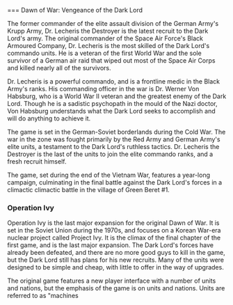 
===
Dawn of War: Vengeance of the Dark Lord

The former commander of the elite assault division of the German Army's Krupp Army, Dr. Lecheris the Destroyer is the latest recruit to the Dark Lord's army. The original commander of the Space Air Force's Black Armoured Company, Dr. Lecheris is the most skilled of the Dark Lord's commando units. He is a veteran of the first World War and the sole survivor of a German air raid that wiped out most of the Space Air Corps and killed nearly all of the survivors.



Dr. Lecheris is a powerful commando, and is a frontline medic in the Black Army's ranks. His commanding officer in the war is Dr. Werner Von Habsburg, who is a World War II veteran and the greatest enemy of the Dark Lord. Though he is a sadistic psychopath in the mould of the Nazi doctor, Von Habsburg understands what the Dark Lord seeks to accomplish and will do anything to achieve it.



The game is set in the German-Soviet borderlands during the Cold War. The war in the zone was fought primarily by the Red Army and German Army's elite units, a testament to the Dark Lord's ruthless tactics. Dr. Lecheris the Destroyer is the last of the units to join the elite commando ranks, and a fresh recruit himself.



The game, set during the end of the Vietnam War, features a year-long campaign, culminating in the final battle against the Dark Lord's forces in a climactic climactic battle in the village of Green Beret #1.



### Operation Ivy

Operation Ivy is the last major expansion for the original Dawn of War. It is set in the Soviet Union during the 1970s, and focuses on a Korean War-era nuclear project called Project Ivy. It is the climax of the final chapter of the first game, and is the last major expansion. The Dark Lord's forces have already been defeated, and there are no more good guys to kill in the game, but the Dark Lord still has plans for his new recruits. Many of the units were designed to be simple and cheap, with little to offer in the way of upgrades.



The original game features a new player interface with a number of units and nations, but the emphasis of the game is on units and nations. Units are referred to as "machines
